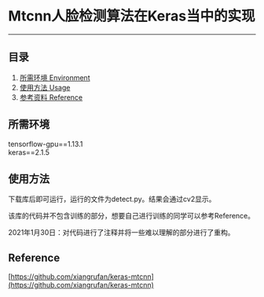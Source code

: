 # Mtcnn人脸检测算法在Keras当中的实现
---

## 目录
1. [所需环境 Environment](#所需环境)
2. [使用方法 Usage](#使用方法)
3. [参考资料 Reference](#Reference)

## 所需环境
tensorflow-gpu==1.13.1  
keras==2.1.5  

## 使用方法
下载库后即可运行，运行的文件为detect.py。结果会通过cv2显示。    

该库的代码并不包含训练的部分，想要自己进行训练的同学可以参考Reference。

2021年1月30日：对代码进行了注释并将一些难以理解的部分进行了重构。

## Reference
[https://github.com/xiangrufan/keras-mtcnn](https://github.com/xiangrufan/keras-mtcnn)
